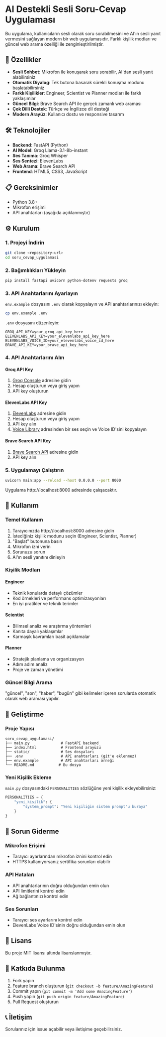 # AI Destekli Sesli Soru-Cevap Uygulaması

Bu uygulama, kullanıcıların sesli olarak soru sorabilmesini ve AI'ın sesli yanıt vermesini sağlayan modern bir web uygulamasıdır. Farklı kişilik modları ve güncel web arama özelliği ile zenginleştirilmiştir.

## 🚀 Özellikler

- **Sesli Sohbet**: Mikrofon ile konuşarak soru sorabilir, AI'dan sesli yanıt alabilirsiniz
- **Otomatik Diyalog**: Tek butona basarak sürekli konuşma modunu başlatabilirsiniz
- **Farklı Kişilikler**: Engineer, Scientist ve Planner modları ile farklı yaklaşımlar
- **Güncel Bilgi**: Brave Search API ile gerçek zamanlı web araması
- **Çok Dilli Destek**: Türkçe ve İngilizce dil desteği
- **Modern Arayüz**: Kullanıcı dostu ve responsive tasarım

## 🛠️ Teknolojiler

- **Backend**: FastAPI (Python)
- **AI Model**: Groq Llama-3.1-8b-instant
- **Ses Tanıma**: Groq Whisper
- **Ses Sentezi**: ElevenLabs
- **Web Arama**: Brave Search API
- **Frontend**: HTML5, CSS3, JavaScript

## 📋 Gereksinimler

- Python 3.8+
- Mikrofon erişimi
- API anahtarları (aşağıda açıklanmıştır)

## ⚙️ Kurulum

### 1. Projeyi İndirin
```bash
git clone <repository-url>
cd soru_cevap_uygulamasi
```

### 2. Bağımlılıkları Yükleyin
```bash
pip install fastapi uvicorn python-dotenv requests groq
```

### 3. API Anahtarlarını Ayarlayın

`env.example` dosyasını `.env` olarak kopyalayın ve API anahtarlarınızı ekleyin:

```bash
cp env.example .env
```

`.env` dosyasını düzenleyin:
```env
GROQ_API_KEY=your_groq_api_key_here
ELEVENLABS_API_KEY=your_elevenlabs_api_key_here
ELEVENLABS_VOICE_ID=your_elevenlabs_voice_id_here
BRAVE_API_KEY=your_brave_api_key_here
```

### 4. API Anahtarlarını Alın

#### Groq API Key
1. [Groq Console](https://console.groq.com/keys) adresine gidin
2. Hesap oluşturun veya giriş yapın
3. API key oluşturun

#### ElevenLabs API Key
1. [ElevenLabs](https://elevenlabs.io/account) adresine gidin
2. Hesap oluşturun veya giriş yapın
3. API key alın
4. [Voice Library](https://elevenlabs.io/voice-library) adresinden bir ses seçin ve Voice ID'sini kopyalayın

#### Brave Search API Key
1. [Brave Search API](https://api.search.brave.com/) adresine gidin
2. API key alın

### 5. Uygulamayı Çalıştırın
```bash
uvicorn main:app --reload --host 0.0.0.0 --port 8000
```

Uygulama http://localhost:8000 adresinde çalışacaktır.

## 🎯 Kullanım

### Temel Kullanım
1. Tarayıcınızda http://localhost:8000 adresine gidin
2. İstediğiniz kişilik modunu seçin (Engineer, Scientist, Planner)
3. "Başlat" butonuna basın
4. Mikrofon izni verin
5. Sorunuzu sorun
6. AI'ın sesli yanıtını dinleyin

### Kişilik Modları

#### Engineer
- Teknik konularda detaylı çözümler
- Kod örnekleri ve performans optimizasyonları
- En iyi pratikler ve teknik terimler

#### Scientist
- Bilimsel analiz ve araştırma yöntemleri
- Kanıta dayalı yaklaşımlar
- Karmaşık kavramları basit açıklamalar

#### Planner
- Stratejik planlama ve organizasyon
- Adım adım analiz
- Proje ve zaman yönetimi

### Güncel Bilgi Arama
"güncel", "son", "haber", "bugün" gibi kelimeler içeren sorularda otomatik olarak web araması yapılır.

## 🔧 Geliştirme

### Proje Yapısı
```
soru_cevap_uygulamasi/
├── main.py              # FastAPI backend
├── index.html           # Frontend arayüzü
├── static/              # Ses dosyaları
├── .env                 # API anahtarları (git'e eklenmez)
├── env.example          # API anahtarları örneği
└── README.md           # Bu dosya
```

### Yeni Kişilik Ekleme
`main.py` dosyasındaki `PERSONALITIES` sözlüğüne yeni kişilik ekleyebilirsiniz:

```python
PERSONALITIES = {
    "yeni_kisilik": {
        "system_prompt": "Yeni kişiliğin sistem prompt'u buraya"
    }
}
```

## 🐛 Sorun Giderme

### Mikrofon Erişimi
- Tarayıcı ayarlarından mikrofon iznini kontrol edin
- HTTPS kullanıyorsanız sertifika sorunları olabilir

### API Hataları
- API anahtarlarının doğru olduğundan emin olun
- API limitlerini kontrol edin
- Ağ bağlantınızı kontrol edin

### Ses Sorunları
- Tarayıcı ses ayarlarını kontrol edin
- ElevenLabs Voice ID'sinin doğru olduğundan emin olun

## 📝 Lisans

Bu proje MIT lisansı altında lisanslanmıştır.

## 🤝 Katkıda Bulunma

1. Fork yapın
2. Feature branch oluşturun (`git checkout -b feature/AmazingFeature`)
3. Commit yapın (`git commit -m 'Add some AmazingFeature'`)
4. Push yapın (`git push origin feature/AmazingFeature`)
5. Pull Request oluşturun

## 📞 İletişim

Sorularınız için issue açabilir veya iletişime geçebilirsiniz.
